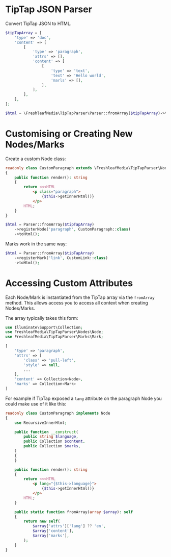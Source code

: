 # TipTap JSON Parser

Convert TipTap JSON to HTML.

```php
$tipTapArray = [
    'type' => 'doc',
    'content' => [
        [
            'type' => 'paragraph',
            'attrs' => [],
            'content' => [
                [
                    'type' => 'text',
                    'text' => 'Hello world',
                    'marls' => [],
                ],
            ],
        ],
    ],
];

$html = \FreshleafMedia\TipTapParser\Parser::fromArray($tipTapArray)->toHtml();
```


# Customising or Creating New Nodes/Marks

Create a custom Node class:

```php
readonly class CustomParagraph extends \FreshleafMedia\TipTapParser\Nodes\Paragraph
{
    public function render(): string
    {
        return <<<HTML
            <p class="paragraph">
                {$this->getInnerHtml()}
            </p>
        HTML;
    }
}
```

```php
$html = Parser::fromArray($tipTapArray)
    ->registerNode('paragraph', CustomParagraph::class)
    ->toHtml();
```

Marks work in the same way:

```php
$html = Parser::fromArray($tipTapArray)
    ->registerMark('link', CustomLink::class)
    ->toHtml();
```


# Accessing Custom Attributes

Each Node/Mark is instantiated from the TipTap array via the `fromArray` method. This allows access you to access all 
context when creating Nodes/Marks.

The array typically takes this form:

```php
use Illuminate\Support\Collection;
use FreshleafMedia\TipTapParser\Nodes\Node;
use FreshleafMedia\TipTapParser\Marks\Mark;

[
    'type' => 'paragraph',
    'attrs' => [
        'class' => 'pull-left',
        'style' => null,
        ...
    ],
    'content' => Collection<Node>,
    'marks' => Collection<Mark>
]
```

For example if TipTap exposed a `lang` attribute on the paragraph Node you could make use of it like this:

```php
readonly class CustomParagraph implements Node
{
    use RecursiveInnerHtml;

    public function __construct(
        public string $language,
        public Collection $content,
        public Collection $marks,
    )
    {
    }

    public function render(): string
    {
        return <<<HTML
            <p lang="{$this->language}">
                {$this->getInnerHtml()}
            </p>
        HTML;
    }

    public static function fromArray(array $array): self
    {
        return new self(
            $array['attrs']['lang'] ?? 'en',
            $array['content'],
            $array['marks'],
        );
    }
}
```
